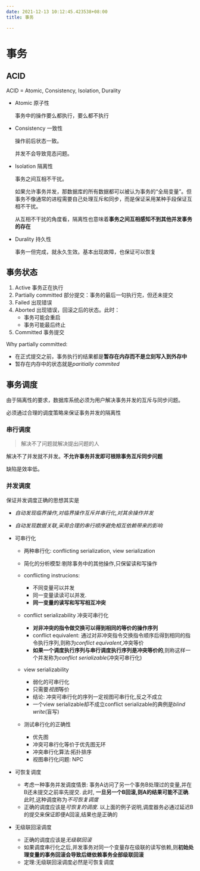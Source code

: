 ```yaml
---
date: 2021-12-13 10:12:45.423538+08:00
title: 事务

---
```

# 事务
## ACID
ACID = Atomic, Consistency, Isolation, Durality

- Atomic 原子性
  
  事务中的操作要么都执行，要么都不执行

- Consistency 一致性
  
  操作前后状态一致。

  并发不会导致竞态问题。

- Isolation 隔离性

  事务之间互相不干扰。

  如果允许事务并发，那数据库的所有数据都可以被认为事务的“全局变量”。但事务不像通常的进程需要自己处理互斥和同步，而是保证采用某种手段保证互相不干扰。

  从互相不干扰的角度看，隔离性也意味着**事务之间互相感知不到其他并发事务的存在**

- Durality 持久性
  
  事务一但完成，就永久生效。基本出现故障，也保证可以恢复

## 事务状态
1. Active 事务正在执行
2. Partially committed 部分提交：事务的最后一句执行完，但还未提交
3. Failed 出现错误
4. Aborted 出现错误，回滚之后的状态。此时：
   - 事务可能会重启
   - 事务可能最后终止
5. Committed 事务提交

Why partially committed:
- 在正式提交之前，事务执行的结果都是**暂存在内存而不是立刻写入到外存中**
- 暂存在内存中的状态就是*paritially commited*

## 事务调度
由于隔离性的要求，数据库系统必须为用户解决事务并发的互斥与同步问题。

必须通过合理的调度策略来保证事务并发的隔离性

### 串行调度

> 解决不了问题就解决提出问题的人

解决不了并发就不并发。**不允许事务并发即可根除事务互斥同步问题**

缺陷是效率低。

### 并发调度

保证并发调度正确的思想其实是
- *自动发现临界操作,对临界操作互斥并串行化,对其余操作并发*
- *自动发现数据关联,采用合理的串行顺序避免相互依赖带来的影响*

- 可串行化
  - 两种串行化: conflicting serialization, view serialization
  - 简化的分析模型:剔除事务中的其他操作,只保留读和写操作
  - conflicting instrucions:
    - 不同变量可以并发
    - 同一变量读读可以并发.
    - **同一变量的读写和写写相互冲突**
  - conflict serializability 冲突可串行化
    - **对非冲突的指令做交换可以得到相同的等价的操作序列**
    - conflict equivalent: 通过对非冲突指令交换指令顺序后得到相同的指令执行序列,则称为*conflict equivalent*,冲突等价
    - **如果一个调度执行序列与串行调度执行序列是冲突等价的**,则称这样一个并发称为*conflict serializable*(冲突可串行化)
  - view serializability
    - 弱化的可串行化
    - 只需要*视图*等价
    - 结论: 冲突可串行化的序列一定视图可串行化,反之不成立
    - 一个view serializable却不成立conflict serializable的典例是*blind write*(盲写)

  - 测试串行化的正确性
    - 优先图
    - 冲突可串行化等价于优先图无环
    - 冲突串行化算法:拓扑排序
    - 视图串行化问题: NPC

- 可恢复调度
  - 考虑一种事务并发调度情景: 事务A访问了另一个事务B处理过的变量,并在B还未提交之前率先提交. 此时, **一旦另一个B回滚,则A的结果可能不正确**.此时,这种调度称为*不可恢复调度*
  - 正确的调度应该是*可恢复的调度*. 以上面的例子说明,调度器务必通过延迟B的提交来保证即便A回滚,结果也是正确的

- 无级联回滚调度
  - 正确的调度应该是*无级联回滚*
  - 如果调度串行化之后,并发事务对同一个变量存在级联的读写依赖,则**初始处理变量的事务回滚会导致后继依赖事务全部级联回滚**
  - 定理:无级联回滚调度必然是可恢复调度